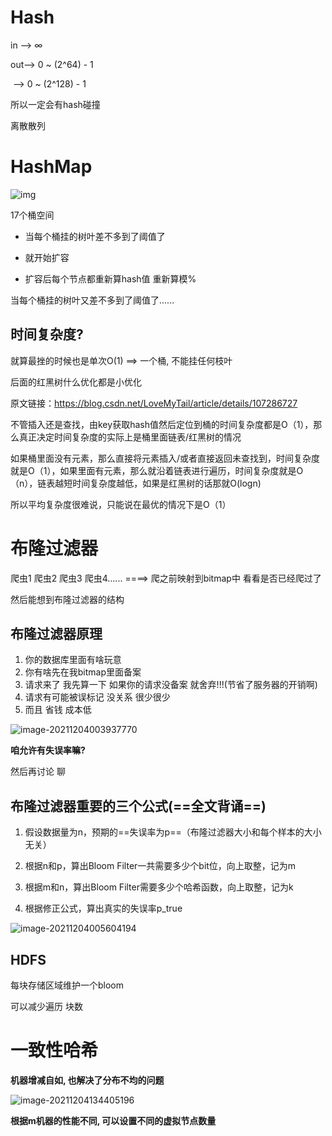 # Hash

in   --> ∞



out--> 0 ~ (2^64) - 1

​	  --> 0 ~ (2^128) - 1

所以一定会有hash碰撞



离散散列





# HashMap



![img](https://s2.loli.net/2021/12/03/wOhoMRuUTBCKHA4.png)



17个桶空间



- 当每个桶挂的树叶差不多到了阈值了



- 就开始扩容



- 扩容后每个节点都重新算hash值 重新算模% 



当每个桶挂的树叶又差不多到了阈值了......



## 时间复杂度?

就算最挫的时候也是单次O(1)  ==> 一个桶, 不能挂任何枝叶 



后面的红黑树什么优化都是小优化





原文链接：https://blog.csdn.net/LoveMyTail/article/details/107286727

不管插入还是查找，由key获取hash值然后定位到桶的时间复杂度都是O（1），那么真正决定时间复杂度的实际上是桶里面链表/红黑树的情况

如果桶里面没有元素，那么直接将元素插入/或者直接返回未查找到，时间复杂度就是O（1），如果里面有元素，那么就沿着链表进行遍历，时间复杂度就是O（n），链表越短时间复杂度越低，如果是红黑树的话那就O(logn)

所以平均复杂度很难说，只能说在最优的情况下是O（1）

# 布隆过滤器

爬虫1 爬虫2 爬虫3 爬虫4......  ====> 爬之前映射到bitmap中 看看是否已经爬过了



然后能想到布隆过滤器的结构

## 布隆过滤器原理

1. 你的数据库里面有啥玩意
2. 你有啥先在我bitmap里面备案
3. 请求来了 我先算一下 如果你的请求没备案 就舍弃!!!(节省了服务器的开销啊)
4. 请求有可能被误标记 没关系 很少很少
5. 而且 省钱 成本低 



![image-20211204003937770](https://s2.loli.net/2021/12/04/CL94MEankFA78Ni.png)





**咱允许有失误率嘛?** 

然后再讨论 聊

## 布隆过滤器重要的三个公式(==全文背诵==)

1. 假设数据量为n，预期的==失误率为p==（布隆过滤器大小和每个样本的大小无关）

2. 根据n和p，算出Bloom Filter一共需要多少个bit位，向上取整，记为m

3. 根据m和n，算出Bloom Filter需要多少个哈希函数，向上取整，记为k

4. 根据修正公式，算出真实的失误率p_true



![image-20211204005604194](https://s2.loli.net/2021/12/04/cAFaqbVeSu3RxsZ.png)

## HDFS

每块存储区域维护一个bloom

可以减少遍历 块数



# 一致性哈希

**机器增减自如, 也解决了分布不均的问题**

![image-20211204134405196](https://s2.loli.net/2021/12/04/RrK1svBcjQkglxN.png)

**根据m机器的性能不同, 可以设置不同的虚拟节点数量**































